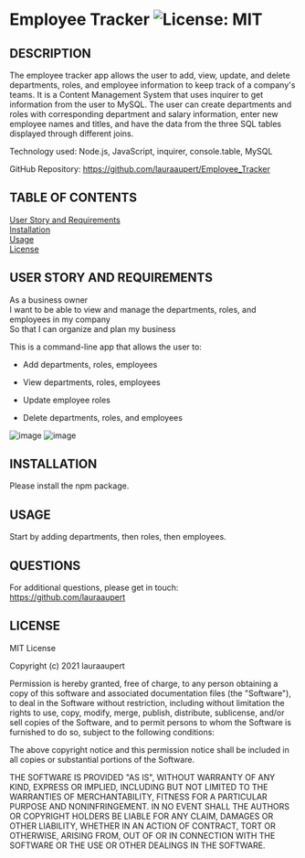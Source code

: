 
# Employee Tracker	![License: MIT](https://img.shields.io/badge/License-MIT-yellow.svg)

## DESCRIPTION

The employee tracker app allows the user to add, view, update, and delete  departments, roles, and employee information to keep track of a company's teams. It is a Content Management System that uses inquirer to get information from the user to MySQL. The user can create departments and roles with corresponding department and salary information, enter new employee names and titles, and have the data from the three SQL tables displayed through different joins. 

Technology used: Node.js, JavaScript, inquirer, console.table, MySQL

GitHub Repository: https://github.com/lauraaupert/Employee_Tracker

## TABLE OF CONTENTS
    
[User Story and Requirements](#USER)      
[Installation](#INSTALLATION)  
[Usage](#USAGE)  
[License](#LICENSE)  

## USER STORY AND REQUIREMENTS <a name="USER"></a>
As a business owner\
I want to be able to view and manage the departments, roles, and employees in my company\
So that I can organize and plan my business

This is a command-line app that allows the user to:

  * Add departments, roles, employees

  * View departments, roles, employees

  * Update employee roles
  
  * Delete departments, roles, and employees
  
  ![image](https://user-images.githubusercontent.com/73617474/107448749-4965f700-6b10-11eb-9833-296e9461e1aa.png)
  ![image](https://user-images.githubusercontent.com/73617474/107448794-5e428a80-6b10-11eb-9680-8aecca544c72.png)

## INSTALLATION <a name="INSTALLATION"></a>

Please install the npm package. 
 
## USAGE <a name="USAGE"></a>

Start by adding departments, then roles, then employees.

## QUESTIONS <a name="QUESTIONS"></a>
For additional questions, please get in touch:  
https://github.com/lauraaupert  


## LICENSE
MIT License

Copyright (c) 2021 lauraaupert

Permission is hereby granted, free of charge, to any person obtaining a copy
of this software and associated documentation files (the "Software"), to deal
in the Software without restriction, including without limitation the rights
to use, copy, modify, merge, publish, distribute, sublicense, and/or sell
copies of the Software, and to permit persons to whom the Software is
furnished to do so, subject to the following conditions:

The above copyright notice and this permission notice shall be included in all
copies or substantial portions of the Software.

THE SOFTWARE IS PROVIDED "AS IS", WITHOUT WARRANTY OF ANY KIND, EXPRESS OR
IMPLIED, INCLUDING BUT NOT LIMITED TO THE WARRANTIES OF MERCHANTABILITY,
FITNESS FOR A PARTICULAR PURPOSE AND NONINFRINGEMENT. IN NO EVENT SHALL THE
AUTHORS OR COPYRIGHT HOLDERS BE LIABLE FOR ANY CLAIM, DAMAGES OR OTHER
LIABILITY, WHETHER IN AN ACTION OF CONTRACT, TORT OR OTHERWISE, ARISING FROM,
OUT OF OR IN CONNECTION WITH THE SOFTWARE OR THE USE OR OTHER DEALINGS IN THE
SOFTWARE.

